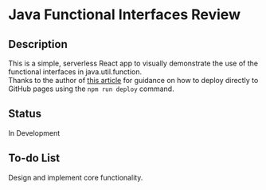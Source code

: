 # Java Functional Interfaces Review

## Description
This is a simple, serverless React app to visually demonstrate the use of the functional interfaces in java.util.function.   
Thanks to the author of [this article](https://blog.logrocket.com/deploying-react-apps-github-pages) for guidance on how to deploy directly to GitHub pages using the `npm run deploy` command.

## Status
In Development

## To-do List
Design and implement core functionality.